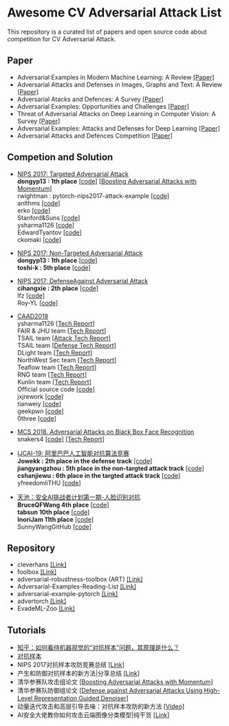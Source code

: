 # Awesome CV Adversarial Attack List
This repository is a curated list of papers and open source code about competition for CV Adversarial Attack.

## Paper
* Adversarial Examples in Modern Machine Learning: A Review [[Paper]](https://arxiv.org/pdf/1911.05268.pdf)
* Adversarial Attacks and Defenses in Images, Graphs and Text: A Review [[Paper]](https://arxiv.org/pdf/1909.08072.pdf)
* Adversarial Atacks and Defences: A Survey [[Paper]](https://arxiv.org/pdf/1810.00069.pdf)
* Adversarial Examples: Opportunities and Challenges [[Paper]](https://arxiv.org/pdf/1808.04790.pdf)
* Threat of Adversarial Attacks on Deep Learning in Computer Vision: A Survey [[Paper]](https://arxiv.org.pdf/1801.00553.pdf)
* Adversarial Examples: Attacks and Defenses for Deep Learning [[Paper]](https://arxiv.org.pdf/1712.07107.pdf)
* Adversarial Attacks and Defences Competition [[Paper]](https://arxiv.org.pdf/1804.00097.pdf)


## Competion and Solution
* [NIPS 2017: Targeted Adversarial Attack](https://www.kaggle.com/c/nips-2017-targeted-adversarial-attack)  
**dongyp13 : 1th place** [[code]](https://github.com/dongyp13/Targeted-Adversarial-Attack)
[[Boosting Adversarial Attacks with Momentum]](https://arxiv.org/abs/1710.06081)  
rwightman : pytorch-nips2017-attack-example [[code]](https://github.com/rwightman/pytorch-nips2017-attack-example)  
anlthms [[code]](https://github.com/anlthms/nips-2017)   
erko [[code]](https://github.com/erko/nips17-targeted-attack)  
Stanford&Suns [[code]](https://github.com/ftramer/stanford-suns-nips17)  
ysharma1126 [[code]](https://github.com/ysharma1126/nips2017_adversarial_competition)  
EdwardTyantov [[code]](https://github.com/EdwardTyantov/kaggle-nips-adversarial-attacks)  
ckomaki [[code]](https://github.com/ckomaki/kaggle-nips-2017)

* [NIPS 2017: Non-Targeted Adversarial Attack](https://www.kaggle.com/c/nips-2017-non-targeted-adversarial-attack)  
**dongyp13 : 1th place** [[code]](https://github.com/dongyp13/Non-Targeted-Adversarial-Attacks)  
**toshi-k : 5th place** [[code]](https://github.com/toshi-k/kaggle-nips-2017-adversarial-attack)

* [NIPS 2017: DefenseAgainst Adversarial Attack](https://www.kaggle.com/c/nips-2017-defense-against-adversarial-attack)  
**cihangxie : 2th place** [[code]](https://github.com/cihangxie/NIPS2017_adv_challenge_defense)  
lfz [[code]](https://github.com/dongyp13/Non-Targeted-Adversarial-Attacks)  
Roy-YL [[code]](https://github.com/Roy-YL/VAE-Adversarial-Defense)  

* [CAAD2018 ](http://hof.geekpwn.org/caad/zh/index.html)  
ysharma1126 [[Tech Report]](https://arxiv.org/abs/1810.01268)  
FAIR & JHU team [[Tech Report]](https://arxiv.org/pdf/1812.03411.pdf)  
TSAIL team [[Attack Tech Report]](http://hof.geekpwn.org/caad/docs/TSAIL_Attack.pdf)   
TSAIL team [[Defense Tech Report]](http://hof.geekpwn.org/caad/docs/TSAIL_Defense.pdf)  
DLight team [[Tech Report]](http://hof.geekpwn.org/caad/docs/DLight_attack_defence.pdf)  
NorthWest Sec team [[Tech Report]](CAAD_technical_report_team_NWSec_20181019.pdf)    
Teaflow team [[Tech Report]](http://hof.geekpwn.org/caad/docs/TeaflowSummaryEn.pdf)   
RNG team [[Tech Report]](http://hof.geekpwn.org/caad/docs/RNG.pdf)    
Kunlin team [[Tech Report]](http://hof.geekpwn.org/caad/docs/Kunlin_defense.pdf)   
Official source code [[code]](https://github.com/geekpwn/CAAD2018/tree/master/winners)  
jxjrework [[code]](https://github.com/jxjrework/adversarial-dev-factory)  
tianweiy [[code]](https://github.com/tianweiy/CAAD-Solution)  
geekpwn [[code]](https://github.com/geekpwn/CAAD2018)  
0three [[code]](https://github.com/0three/CAAD-2018-Kunlin)

* [MCS 2018. Adversarial Attacks on Black Box Face Recognition](https://competitions.codalab.org/competitions/19090#participate)  
snakers4 [[code]](https://github.com/snakers4/msc-2018-final)
[[Tech Report]](http://baijiahao.baidu.com/s?id=1605052049747008262&wfr=spider&for=pc)

* [IJCAI-19: 阿里巴巴人工智能对抗算法竞赛](https://tianchi.aliyun.com/markets/tianchi/ijcai19_cn)  
**Jowekk : 2th place in the defense track** [[code]](https://github.com/Jowekk/Defense-IJCAI-2019-AAAC)  
**jiangyangzhou : 5th place in the non-targted attack track** [[code]](https://github.com/jiangyangzhou/Non-targeted-Attack-IJCAI2019-ColdRiver)  
**cshanjiewu : 6th place in the targted attack track** [[code]](https://github.com/cshanjiewu/target_attack_IJCAI2019_competition)  
yfreedomliTHU [[code]](https://github.com/yfreedomliTHU/IJCAI2019_AAAC)

* [天池：安全AI挑战者计划第一期-人脸识别对抗](https://tianchi.aliyun.com/competition/entrance/231745/introduction)  
**BruceQFWang 4th place** [[code]](https://github.com/BruceQFWang/TIANCHI_BlackboxAdversial)  
**tabsun 10th place** [[code]](https://github.com/tabsun/FaceAttack)  
**InoriJam 11th place** [[code]](https://github.com/InoriJam/Insightface-Attack)  
SunnyWangGitHub [[code]](https://github.com/SunnyWangGitHub/TianChi_Face_recognition_confrontation)


## Repository
* cleverhans [[Link]](https://github.com/tensorflow/cleverhans)  
* foolbox [[Link]](https://github.com/bethgelab/foolbox/)  
* adversarial-robustness-toolbox (ART) [[Link]](https://github.com/IBM/adversarial-robustness-toolbox)  
* Adversarial-Examples-Reading-List [[Link]](Adversarial-Examples-Reading-List)  
* adversarial-example-pytorch [[Link]](https://github.com/sarathknv/adversarial-examples-pytorch)  
* advertorch [[Link]](https://github.com/BorealisAI/advertorch)  
* EvadeML-Zoo [[Link]](https://github.com/mzweilin/EvadeML-Zoo)


## Tutorials
* [知乎：如何看待机器视觉的“对抗样本”问题，其原理是什么？](https://www.zhihu.com/question/49129585?sort=created)  
* [对抗样本](https://www.zhihu.com/topic/20181666/hot)
* NIPS 2017对抗样本攻防竞赛总结 [[Link]](https://www.leiphone.com/news/201804/WcmoNd6pO4bTQ1yV.html)  
* 产生和防御对抗样本的新方法|分享总结 [[Link]](https://www.leiphone.com/news/201801/eqwoT6Q4KFzXtjyy.html)   
* 清华参赛队攻击组论文 [[Boosting Adversarial Attacks with Momentum]](https://arxiv.org/abs/1710.06081)  
* 清华参赛队防御组论文 [[Defense against Adversarial Attacks Using High-Level Representation Guided Denoiser]](https://arxiv.org/abs/1712.02976) 
* 动量迭代攻击和高层引导去噪：对抗样本攻防的新方法 [[Video]](http://www.mooc.ai/open/course/383)
* AI安全大佬教你如何攻击云端图像分类模型|纯干货 [[Link]](http://www.sohu.com/a/320900665_114877)
